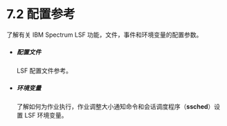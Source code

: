 # 7.2 配置参考

了解有关 IBM Spectrum LSF 功能，文件，事件和环境变量的配置参数。

- ##### 配置文件

  LSF 配置文件参考。

- ##### 环境变量

  了解如何为作业执行，作业调整大小通知命令和会话调度程序（**ssched**）设置 LSF 环境变量。